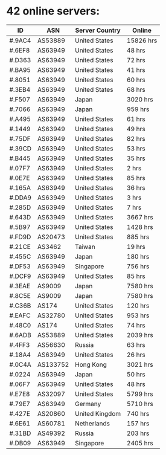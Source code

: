 # 42 online servers:

| ID | ASN | Server Country | Online |
| ------ | ------ | ------ | ------ |
| #.9AC4 | AS53889 | United States | 15826 hrs |
| #.6EF8 | AS63949 | United States | 48 hrs |
| #.D363 | AS63949 | United States | 72 hrs |
| #.BA95 | AS63949 | United States | 41 hrs |
| #.8051 | AS63949 | United States | 60 hrs |
| #.3EB4 | AS63949 | United States | 68 hrs |
| #.F507 | AS63949 | Japan | 3020 hrs |
| #.7066 | AS63949 | Japan | 959 hrs |
| #.A495 | AS63949 | United States | 61 hrs |
| #.1449 | AS63949 | United States | 49 hrs |
| #.75DF | AS63949 | United States | 82 hrs |
| #.39CD | AS63949 | United States | 53 hrs |
| #.B445 | AS63949 | United States | 35 hrs |
| #.07F7 | AS63949 | United States | 2 hrs |
| #.0E7E | AS63949 | United States | 85 hrs |
| #.165A | AS63949 | United States | 36 hrs |
| #.DDA9 | AS63949 | United States | 3 hrs |
| #.285D | AS63949 | United States | 7 hrs |
| #.643D | AS63949 | United States | 3667 hrs |
| #.5B97 | AS63949 | United States | 1428 hrs |
| #.FD9D | AS20473 | United States | 885 hrs |
| #.21CE | AS3462 | Taiwan | 19 hrs |
| #.455C | AS63949 | Japan | 180 hrs |
| #.DF53 | AS63949 | Singapore | 756 hrs |
| #.DCF9 | AS63949 | United States | 85 hrs |
| #.3EAE | AS9009 | Japan | 7580 hrs |
| #.8C5E | AS9009 | Japan | 7580 hrs |
| #.C36B | AS174 | United States | 120 hrs |
| #.EAFC | AS32780 | United States | 953 hrs |
| #.48C0 | AS174 | United States | 74 hrs |
| #.6ADB | AS53889 | United States | 2039 hrs |
| #.4FF3 | AS56630 | Russia | 63 hrs |
| #.18A4 | AS63949 | United States | 26 hrs |
| #.0C4A | AS133752 | Hong Kong | 3021 hrs |
| #.0224 | AS63949 | Japan | 50 hrs |
| #.06F7 | AS63949 | United States | 48 hrs |
| #.E7E8 | AS32097 | United States | 5799 hrs |
| #.79E7 | AS63949 | Germany | 5710 hrs |
| #.427E | AS20860 | United Kingdom | 740 hrs |
| #.6E61 | AS60781 | Netherlands | 157 hrs |
| #.31BD | AS49392 | Russia | 203 hrs |
| #.DB09 | AS63949 | Singapore | 2405 hrs |

